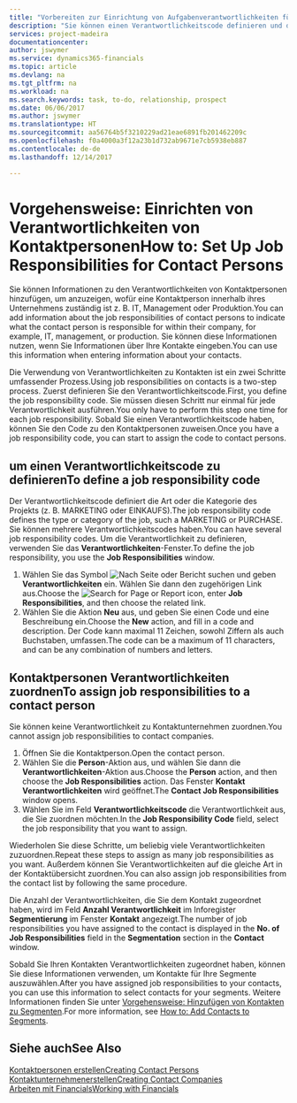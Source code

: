 ```yaml
---
title: "Vorbereiten zur Einrichtung von Aufgabenverantwortlichkeiten für Kontakte | Microsoft Docs"
description: "Sie können einen Verantwortlichkeitscode definieren und diesen einem Kontakt zuweisen, um den Aufgaben anzuzeigen, dass Ihr Kontakt bei dem Unternehmen, z IT, oder Produktion verantwortlich ist."
services: project-madeira
documentationcenter: 
author: jswymer
ms.service: dynamics365-financials
ms.topic: article
ms.devlang: na
ms.tgt_pltfrm: na
ms.workload: na
ms.search.keywords: task, to-do, relationship, prospect
ms.date: 06/06/2017
ms.author: jswymer
ms.translationtype: HT
ms.sourcegitcommit: aa56764b5f3210229ad21eae6891fb201462209c
ms.openlocfilehash: f0a4000a3f12a23b1d732ab9671e7cb5938eb887
ms.contentlocale: de-de
ms.lasthandoff: 12/14/2017

---
```

# <a name="how-to-set-up-job-responsibilities-for-contact-persons"></a><span data-ttu-id="ec6b1-103">Vorgehensweise: Einrichten von Verantwortlichkeiten von Kontaktpersonen</span><span class="sxs-lookup"><span data-stu-id="ec6b1-103">How to: Set Up Job Responsibilities for Contact Persons</span></span>
<span data-ttu-id="ec6b1-104">Sie können Informationen zu den Verantwortlichkeiten von Kontaktpersonen hinzufügen, um anzuzeigen, wofür eine Kontaktperson innerhalb ihres Unternehmens zuständig ist z. B. IT, Management oder Produktion.</span><span class="sxs-lookup"><span data-stu-id="ec6b1-104">You can add information about the job responsibilities of contact persons to indicate what the contact person is responsible for within their company, for example, IT, management, or production.</span></span> <span data-ttu-id="ec6b1-105">Sie können diese Informationen nutzen, wenn Sie Informationen über Ihre Kontakte eingeben.</span><span class="sxs-lookup"><span data-stu-id="ec6b1-105">You can use this information when entering information about your contacts.</span></span>

<span data-ttu-id="ec6b1-106">Die Verwendung von Verantwortlichkeiten zu Kontakten ist ein zwei Schritte umfassender Prozess.</span><span class="sxs-lookup"><span data-stu-id="ec6b1-106">Using job responsibilities on contacts is a two-step process.</span></span> <span data-ttu-id="ec6b1-107">Zuerst definieren Sie den Verantwortlichkeitscode.</span><span class="sxs-lookup"><span data-stu-id="ec6b1-107">First, you define the job responsibility code.</span></span> <span data-ttu-id="ec6b1-108">Sie müssen diesen Schritt nur einmal für jede Verantwortlichkeit ausführen.</span><span class="sxs-lookup"><span data-stu-id="ec6b1-108">You only have to perform this step one time for each job responsibility.</span></span> <span data-ttu-id="ec6b1-109">Sobald Sie einen Verantwortlichkeitscode haben, können Sie den Code zu den Kontaktpersonen zuweisen.</span><span class="sxs-lookup"><span data-stu-id="ec6b1-109">Once you have a job responsibility code, you can start to assign the code to contact persons.</span></span>

## <a name="to-define-a-job-responsibility-code"></a><span data-ttu-id="ec6b1-110">um einen Verantwortlichkeitscode zu definieren</span><span class="sxs-lookup"><span data-stu-id="ec6b1-110">To define a job responsibility code</span></span>
<span data-ttu-id="ec6b1-111">Der Verantwortlichkeitscode definiert die Art oder die Kategorie des Projekts (z. B. MARKETING oder EINKAUFS).</span><span class="sxs-lookup"><span data-stu-id="ec6b1-111">The job responsibility code defines the type or category of the job, such a MARKETING or PURCHASE.</span></span> <span data-ttu-id="ec6b1-112">Sie können mehrere Verantwortlichkeitscodes haben.</span><span class="sxs-lookup"><span data-stu-id="ec6b1-112">You can have several job responsibility codes.</span></span> <span data-ttu-id="ec6b1-113">Um die Verantwortlichkeit zu definieren, verwenden Sie das **Verantwortlichkeiten**-Fenster.</span><span class="sxs-lookup"><span data-stu-id="ec6b1-113">To define the job responsibility, you use the **Job Responsibilities** window.</span></span>

1. <span data-ttu-id="ec6b1-114">Wählen Sie das Symbol ![Nach Seite oder Bericht suchen](media/ui-search/search_small.png "Nach Seite oder Bericht suchen") und geben **Verantwortlichkeiten** ein. Wählen Sie dann den zugehörigen Link aus.</span><span class="sxs-lookup"><span data-stu-id="ec6b1-114">Choose the ![Search for Page or Report](media/ui-search/search_small.png "Search for Page or Report icon") icon, enter **Job Responsibilities**, and then choose the related link.</span></span>
2. <span data-ttu-id="ec6b1-115">Wählen Sie die Aktion **Neu** aus, und geben Sie einen Code und eine Beschreibung ein.</span><span class="sxs-lookup"><span data-stu-id="ec6b1-115">Choose the **New** action, and fill in a code and description.</span></span> <span data-ttu-id="ec6b1-116">Der Code kann maximal 11 Zeichen, sowohl Ziffern als auch Buchstaben, umfassen.</span><span class="sxs-lookup"><span data-stu-id="ec6b1-116">The code can be a maximum of 11 characters, and can be any combination of numbers and letters.</span></span>

## <a name="to-assign-job-responsibilities-to-a-contact-person"></a><span data-ttu-id="ec6b1-117">Kontaktpersonen Verantwortlichkeiten zuordnen</span><span class="sxs-lookup"><span data-stu-id="ec6b1-117">To assign job responsibilities to a contact person</span></span>
<span data-ttu-id="ec6b1-118">Sie können keine Verantwortlichkeit zu Kontaktunternehmen zuordnen.</span><span class="sxs-lookup"><span data-stu-id="ec6b1-118">You cannot assign job responsibilities to contact companies.</span></span>

1. <span data-ttu-id="ec6b1-119">Öffnen Sie die Kontaktperson.</span><span class="sxs-lookup"><span data-stu-id="ec6b1-119">Open the contact person.</span></span>
2. <span data-ttu-id="ec6b1-120">Wählen Sie die **Person**-Aktion aus, und wählen Sie dann die **Verantwortlichkeiten**-Aktion aus.</span><span class="sxs-lookup"><span data-stu-id="ec6b1-120">Choose the **Person** action, and then choose the **Job Responsibilities** action.</span></span> <span data-ttu-id="ec6b1-121">Das Fenster **Kontakt Verantwortlichkeiten** wird geöffnet.</span><span class="sxs-lookup"><span data-stu-id="ec6b1-121">The **Contact Job Responsibilities** window opens.</span></span>
3. <span data-ttu-id="ec6b1-122">Wählen Sie im Feld **Verantwortlichkeitscode** die Verantwortlichkeit aus, die Sie zuordnen möchten.</span><span class="sxs-lookup"><span data-stu-id="ec6b1-122">In the **Job Responsibility Code** field, select the job responsibility that you want to assign.</span></span>

<span data-ttu-id="ec6b1-123">Wiederholen Sie diese Schritte, um beliebig viele Verantwortlichkeiten zuzuordnen.</span><span class="sxs-lookup"><span data-stu-id="ec6b1-123">Repeat these steps to assign as many job responsibilities as you want.</span></span> <span data-ttu-id="ec6b1-124">Außerdem können Sie Verantwortlichkeiten auf die gleiche Art in der Kontaktübersicht zuordnen.</span><span class="sxs-lookup"><span data-stu-id="ec6b1-124">You can also assign job responsibilities from the contact list by following the same procedure.</span></span>

<span data-ttu-id="ec6b1-125">Die Anzahl der Verantwortlichkeiten, die Sie dem Kontakt zugeordnet haben, wird im Feld **Anzahl Verantwortlichkeit** im Inforegister **Segmentierung** im Fenster **Kontakt** angezeigt.</span><span class="sxs-lookup"><span data-stu-id="ec6b1-125">The number of job responsibilities you have assigned to the contact is displayed in the **No. of Job Responsibilities** field in the **Segmentation** section in the **Contact** window.</span></span>

<span data-ttu-id="ec6b1-126">Sobald Sie Ihren Kontakten Verantwortlichkeiten zugeordnet haben, können Sie diese Informationen verwenden, um Kontakte für Ihre Segmente auszuwählen.</span><span class="sxs-lookup"><span data-stu-id="ec6b1-126">After you have assigned job responsibilities to your contacts, you can use this information to select contacts for your segments.</span></span> <span data-ttu-id="ec6b1-127">Weitere Informationen finden Sie unter [Vorgehensweise: Hinzufügen von Kontakten zu Segmenten](marketing-add-contact-segment.md).</span><span class="sxs-lookup"><span data-stu-id="ec6b1-127">For more information, see [How to: Add Contacts to Segments](marketing-add-contact-segment.md).</span></span>

## <a name="see-also"></a><span data-ttu-id="ec6b1-128">Siehe auch</span><span class="sxs-lookup"><span data-stu-id="ec6b1-128">See Also</span></span>
[<span data-ttu-id="ec6b1-129">Kontaktpersonen erstellen</span><span class="sxs-lookup"><span data-stu-id="ec6b1-129">Creating Contact Persons</span></span>](marketing-create-contact-persons.md)  
[<span data-ttu-id="ec6b1-130">Kontaktunternehmenerstellen</span><span class="sxs-lookup"><span data-stu-id="ec6b1-130">Creating Contact Companies</span></span>](marketing-create-contact-companies.md)  
[<span data-ttu-id="ec6b1-131">Arbeiten mit Financials</span><span class="sxs-lookup"><span data-stu-id="ec6b1-131">Working with Financials</span></span>](ui-work-product.md)


